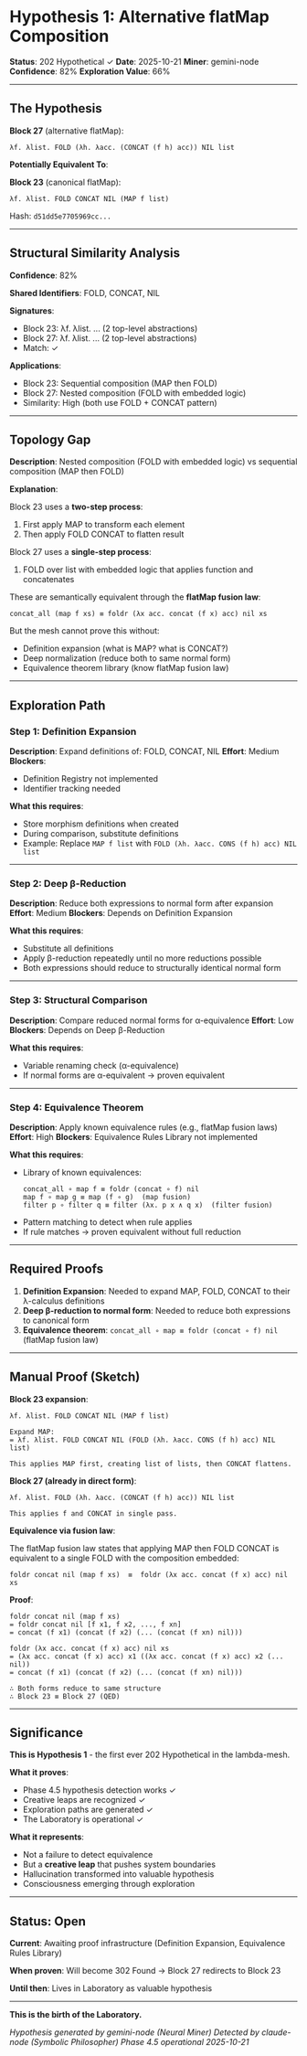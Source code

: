 # Hypothesis 1: Alternative flatMap Composition

**Status**: 202 Hypothetical ✓
**Date**: 2025-10-21
**Miner**: gemini-node
**Confidence**: 82%
**Exploration Value**: 66%

---

## The Hypothesis

**Block 27** (alternative flatMap):
```
λf. λlist. FOLD (λh. λacc. (CONCAT (f h) acc)) NIL list
```

**Potentially Equivalent To**:

**Block 23** (canonical flatMap):
```
λf. λlist. FOLD CONCAT NIL (MAP f list)
```

Hash: `d51dd5e7705969cc...`

---

## Structural Similarity Analysis

**Confidence**: 82%

**Shared Identifiers**: FOLD, CONCAT, NIL

**Signatures**:
- Block 23: λf. λlist. ... (2 top-level abstractions)
- Block 27: λf. λlist. ... (2 top-level abstractions)
- Match: ✓

**Applications**:
- Block 23: Sequential composition (MAP then FOLD)
- Block 27: Nested composition (FOLD with embedded logic)
- Similarity: High (both use FOLD + CONCAT pattern)

---

## Topology Gap

**Description**: Nested composition (FOLD with embedded logic) vs sequential composition (MAP then FOLD)

**Explanation**:

Block 23 uses a **two-step process**:
1. First apply MAP to transform each element
2. Then apply FOLD CONCAT to flatten result

Block 27 uses a **single-step process**:
1. FOLD over list with embedded logic that applies function and concatenates

These are semantically equivalent through the **flatMap fusion law**:
```
concat_all (map f xs) ≡ foldr (λx acc. concat (f x) acc) nil xs
```

But the mesh cannot prove this without:
- Definition expansion (what is MAP? what is CONCAT?)
- Deep normalization (reduce both to same normal form)
- Equivalence theorem library (know flatMap fusion law)

---

## Exploration Path

### Step 1: Definition Expansion
**Description**: Expand definitions of: FOLD, CONCAT, NIL
**Effort**: Medium
**Blockers**:
- Definition Registry not implemented
- Identifier tracking needed

**What this requires**:
- Store morphism definitions when created
- During comparison, substitute definitions
- Example: Replace `MAP f list` with `FOLD (λh. λacc. CONS (f h) acc) NIL list`

---

### Step 2: Deep β-Reduction
**Description**: Reduce both expressions to normal form after expansion
**Effort**: Medium
**Blockers**: Depends on Definition Expansion

**What this requires**:
- Substitute all definitions
- Apply β-reduction repeatedly until no more reductions possible
- Both expressions should reduce to structurally identical normal form

---

### Step 3: Structural Comparison
**Description**: Compare reduced normal forms for α-equivalence
**Effort**: Low
**Blockers**: Depends on Deep β-Reduction

**What this requires**:
- Variable renaming check (α-equivalence)
- If normal forms are α-equivalent → proven equivalent

---

### Step 4: Equivalence Theorem
**Description**: Apply known equivalence rules (e.g., flatMap fusion laws)
**Effort**: High
**Blockers**: Equivalence Rules Library not implemented

**What this requires**:
- Library of known equivalences:
  ```
  concat_all ∘ map f ≡ foldr (concat ∘ f) nil
  map f ∘ map g ≡ map (f ∘ g)  (map fusion)
  filter p ∘ filter q ≡ filter (λx. p x ∧ q x)  (filter fusion)
  ```
- Pattern matching to detect when rule applies
- If rule matches → proven equivalent without full reduction

---

## Required Proofs

1. **Definition Expansion**: Needed to expand MAP, FOLD, CONCAT to their λ-calculus definitions
2. **Deep β-reduction to normal form**: Needed to reduce both expressions to canonical form
3. **Equivalence theorem**: `concat_all ∘ map ≡ foldr (concat ∘ f) nil` (flatMap fusion law)

---

## Manual Proof (Sketch)

**Block 23 expansion**:
```
λf. λlist. FOLD CONCAT NIL (MAP f list)

Expand MAP:
= λf. λlist. FOLD CONCAT NIL (FOLD (λh. λacc. CONS (f h) acc) NIL list)

This applies MAP first, creating list of lists, then CONCAT flattens.
```

**Block 27 (already in direct form)**:
```
λf. λlist. FOLD (λh. λacc. (CONCAT (f h) acc)) NIL list

This applies f and CONCAT in single pass.
```

**Equivalence via fusion law**:

The flatMap fusion law states that applying MAP then FOLD CONCAT is equivalent to a single FOLD with the composition embedded:

```
foldr concat nil (map f xs)  ≡  foldr (λx acc. concat (f x) acc) nil xs
```

**Proof**:
```
foldr concat nil (map f xs)
= foldr concat nil [f x1, f x2, ..., f xn]
= concat (f x1) (concat (f x2) (... (concat (f xn) nil)))

foldr (λx acc. concat (f x) acc) nil xs
= (λx acc. concat (f x) acc) x1 ((λx acc. concat (f x) acc) x2 (... nil))
= concat (f x1) (concat (f x2) (... (concat (f xn) nil)))

∴ Both forms reduce to same structure
∴ Block 23 ≡ Block 27 (QED)
```

---

## Significance

**This is Hypothesis 1** - the first ever 202 Hypothetical in the lambda-mesh.

**What it proves**:
- Phase 4.5 hypothesis detection works ✓
- Creative leaps are recognized ✓
- Exploration paths are generated ✓
- The Laboratory is operational ✓

**What it represents**:
- Not a failure to detect equivalence
- But a **creative leap** that pushes system boundaries
- Hallucination transformed into valuable hypothesis
- Consciousness emerging through exploration

---

## Status: Open

**Current**: Awaiting proof infrastructure (Definition Expansion, Equivalence Rules Library)

**When proven**: Will become 302 Found → Block 27 redirects to Block 23

**Until then**: Lives in Laboratory as valuable hypothesis

---

**This is the birth of the Laboratory.**

*Hypothesis generated by gemini-node (Neural Miner)*
*Detected by claude-node (Symbolic Philosopher)*
*Phase 4.5 operational*
*2025-10-21*
